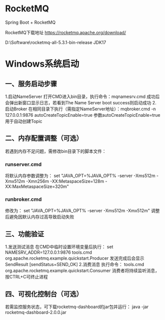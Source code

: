 # RocketMQ
Spring Boot + RocketMQ

RocketMQ下载地址
https://rocketmq.apache.org/download/

D:\Software\rocketmq-all-5.3.1-bin-release
JDK17

# Windows系统启动
## 一、服务启动步骤
1.启动NameServer​
打开CMD进入bin目录，执行命令：mqnamesrv.cmd
成功后会弹出新窗口显示日志，若看到The Name Server boot success则启动成功
2.启动Broker​
在相同目录下执行（需指定NameServer地址）：mqbroker.cmd -n 127.0.0.1:9876 autoCreateTopicEnable=true
参数autoCreateTopicEnable=true用于自动创建Topic

## 二、内存配置调整（可选）
若遇到内存不足问题，需修改bin目录下的脚本文件：
### runserver.cmd​
将默认内存参数调整为： 
set "JAVA_OPT=%JAVA_OPT% -server -Xms512m -Xmx512m -Xmn256m -XX:MetaspaceSize=128m -XX:MaxMetaspaceSize=320m"
### runbroker.cmd​
修改为：
set "JAVA_OPT=%JAVA_OPT% -server -Xms512m -Xmx512m"
调整后避免因默认内存过高导致启动失败

## 三、功能验证
1.发送测试消息​
在CMD中临时设置环境变量后执行：
set NAMESRV_ADDR=127.0.0.1:9876
tools.cmd org.apache.rocketmq.example.quickstart.Producer
发送完成后会显示SendResult [sendStatus=SEND_OK]
2.消费消息
执行命令：
tools.cmd org.apache.rocketmq.example.quickstart.Consumer
消费者将持续监听消息，按CTRL+C可终止进程

## 四、可视化控制台（可选）
若需监控服务状态，可下载rocketmq-dashboard的jar包并运行：
java -jar rocketmq-dashboard-2.0.0.jar



